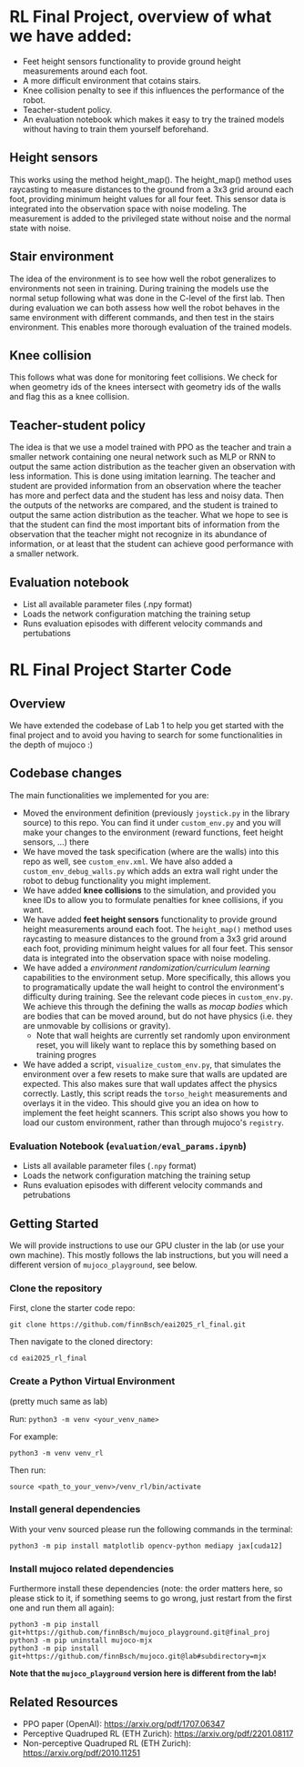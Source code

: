 # RL Final Project, overview of what we have added:
- Feet height sensors functionality to provide ground height measurements around each foot. 
- A more difficult environment that cotains stairs.
- Knee collision penalty to see if this influences the performance of the robot.
- Teacher-student policy.
- An evaluation notebook which makes it easy to try the trained models without having to train them yourself beforehand. 

## Height sensors
This works using the method height_map(). The height_map() method uses raycasting to measure distances to the ground from a 3x3 grid around each foot, providing minimum height values for all four feet. This sensor data is integrated into the observation space with noise modeling. The measurement is added to the privileged state without noise and the normal state with noise.

## Stair environment
The idea of the environment is to see how well the robot generalizes to environments not seen in training. During training the models use the normal setup following what was done in the C-level of the first lab. Then during evaluation we can both assess how well the robot behaves in the same environment with different commands, and then test in the stairs environment. This enables more thorough evaluation of the trained models.

## Knee collision
This follows what was done for monitoring feet collisions. We check for when geometry ids of the knees intersect with geometry ids of the walls and flag this as a knee collision.

## Teacher-student policy
The idea is that we use a model trained with PPO as the teacher and train a smaller network containing one neural network such as MLP or RNN to output the same action distribution as the teacher given an observation with less information. This is done using imitation learning. The teacher and student are provided information from an observation where the teacher has more and perfect data and the student has less and noisy data. Then the outputs of the networks are compared, and the student is trained to output the same action distribution as the teacher. What we hope to see is that the student can find the most important bits of information from the observation that the teacher might not recognize in its abundance of information, or at least that the student can achieve good performance with a smaller network.

## Evaluation notebook
- List all available parameter files (.npy format)
- Loads the network configuration matching the training setup
- Runs evaluation episodes with different velocity commands and pertubations


# RL Final Project Starter Code

## Overview
We have extended the codebase of Lab 1 to help you get started with the final project and to avoid you having to search for some functionalities in the depth of mujoco :)

## Codebase changes
The main functionalities we implemented for you are:
- Moved the environment definition (previously `joystick.py` in the library source) to this repo. You can find it under `custom_env.py` and you will make your changes to the environment (reward functions, feet height sensors, ...) there
- We have moved the task specification (where are the walls) into this repo as well, see `custom_env.xml`. We have also added a `custom_env_debug_walls.py` which adds an extra wall right under the robot to debug functionality you might implement.
- We have added **knee collisions** to the simulation, and provided you knee IDs to allow you to formulate penalties for knee collisions, if you want.
- We have added **feet height sensors** functionality to provide ground height measurements around each foot. The `height_map()` method uses raycasting to measure distances to the ground from a 3x3 grid around each foot, providing minimum height values for all four feet. This sensor data is integrated into the observation space with noise modeling.
- We have added a *environment randomization/curriculum learning* capabilities to the environment setup. More specifically, this allows you to programatically update the wall height to control the environment's difficulty during training. See the relevant code pieces in `custom_env.py`. We achieve this through the defining the walls as *mocap bodies* which are bodies that can be moved around, but do not have physics (i.e. they are unmovable by collisions or gravity).
   - Note that wall heights are currently set randomly upon environment reset, you will likely want to replace this by something based on training progres
- We have added a script, `visualize_custom_env.py`, that simulates the environment over a few resets to make sure that walls are updated are expected. This also makes sure that wall updates affect the physics correctly. Lastly, this script reads the `torso_height` measurements and overlays it in the video. This should give you an idea on how to implement the feet height scanners. This script also shows you how to load our custom environment, rather than through mujoco's `registry`.

### Evaluation Notebook (`evaluation/eval_params.ipynb`)
  - Lists all available parameter files (`.npy` format)
  - Loads the network configuration matching the training setup
  - Runs evaluation episodes with different velocity commands and petrubations




## Getting Started
We will provide instructions to use our GPU cluster in the lab (or use your own machine). This mostly follows the lab instructions, but you will need a different version of `mujoco_playground`, see below.
### Clone the repository

First, clone the starter code repo:

```git clone https://github.com/finnBsch/eai2025_rl_final.git```

Then navigate to the cloned directory:

```cd eai2025_rl_final```

### Create a Python Virtual Environment
(pretty much same as lab)

Run: 
```python3 -m venv <your_venv_name>```

For example:

```python3 -m venv venv_rl```

Then run:

```source <path_to_your_venv>/venv_rl/bin/activate```


### Install general dependencies

With your venv sourced please run the following commands in the terminal:
```
python3 -m pip install matplotlib opencv-python mediapy jax[cuda12]
```

### Install mujoco related dependencies

Furthermore install these dependencies (note: the order matters here, so please stick to it, if something seems to go wrong, just restart from the first one and run them all again):
```
python3 -m pip install git+https://github.com/finnBsch/mujoco_playground.git@final_proj
python3 -m pip uninstall mujoco-mjx
python3 -m pip install git+https://github.com/finnBsch/mujoco.git@lab#subdirectory=mjx
```
**Note that the `mujoco_playground` version here is different from the lab!**
## Related Resources

- PPO paper (OpenAI): https://arxiv.org/pdf/1707.06347
- Perceptive Quadruped RL (ETH Zurich): https://arxiv.org/pdf/2201.08117
- Non-perceptive Quadruped RL (ETH Zurich): https://arxiv.org/pdf/2010.11251
